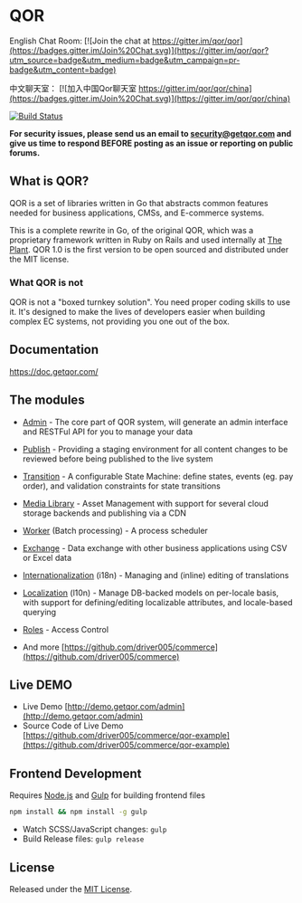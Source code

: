 # QOR

English Chat Room: [![Join the chat at https://gitter.im/qor/qor](https://badges.gitter.im/Join%20Chat.svg)](https://gitter.im/qor/qor?utm_source=badge&utm_medium=badge&utm_campaign=pr-badge&utm_content=badge)

中文聊天室： [![加入中国Qor聊天室 https://gitter.im/qor/qor/china](https://badges.gitter.im/Join%20Chat.svg)](https://gitter.im/qor/qor/china)

[![Build Status](https://travis-ci.com/qor/qor.svg?branch=master)](https://travis-ci.com/qor/qor)

**For security issues, please send us an email to security@getqor.com and give us time to respond BEFORE posting as an issue or reporting on public forums.**

## What is QOR?

QOR is a set of libraries written in Go that abstracts common features needed for business applications, CMSs, and E-commerce systems.

This is a complete rewrite in Go, of the original QOR, which was a proprietary framework written in Ruby on Rails and used internally at [The Plant](https://theplant.jp). QOR 1.0 is the first version to be open sourced and distributed under the MIT license.

### What QOR is not

QOR is not a "boxed turnkey solution". You need proper coding skills to use it. It's designed to make the lives of developers easier when building complex EC systems, not providing you one out of the box.

## Documentation

<https://doc.getqor.com/>


## The modules

* [Admin](https://github.com/driver005/commerce/admin) - The core part of QOR system, will generate an admin interface and RESTFul API for you to manage your data

* [Publish](https://github.com/driver005/commerce/publish) - Providing a staging environment for all content changes to be reviewed before being published to the live system

* [Transition](https://github.com/driver005/commerce/transition) - A configurable State Machine: define states, events (eg. pay order), and validation constraints for state transitions

* [Media Library](https://github.com/driver005/commerce/media_library) - Asset Management with support for several cloud storage backends and publishing via a CDN

* [Worker](https://github.com/driver005/commerce/worker) (Batch processing) - A process scheduler

* [Exchange](https://github.com/driver005/commerce/exchange) - Data exchange with other business applications using CSV or Excel data

* [Internationalization](https://github.com/driver005/commerce/i18n) (i18n) - Managing and (inline) editing of translations

* [Localization](https://github.com/driver005/commerce/l10n) (l10n) - Manage DB-backed models on per-locale basis, with support for defining/editing localizable attributes, and locale-based querying

* [Roles](https://github.com/driver005/commerce/roles) - Access Control

* And more [https://github.com/driver005/commerce](https://github.com/driver005/commerce)

## Live DEMO

* Live Demo [http://demo.getqor.com/admin](http://demo.getqor.com/admin)
* Source Code of Live Demo [https://github.com/driver005/commerce/qor-example](https://github.com/driver005/commerce/qor-example)

## Frontend Development

Requires [Node.js](https://nodejs.org/) and [Gulp](http://gulpjs.com/) for building frontend files

```bash
npm install && npm install -g gulp
```

- Watch SCSS/JavaScript changes: `gulp`
- Build Release files: `gulp release`

## License

Released under the [MIT License](http://opensource.org/licenses/MIT).
